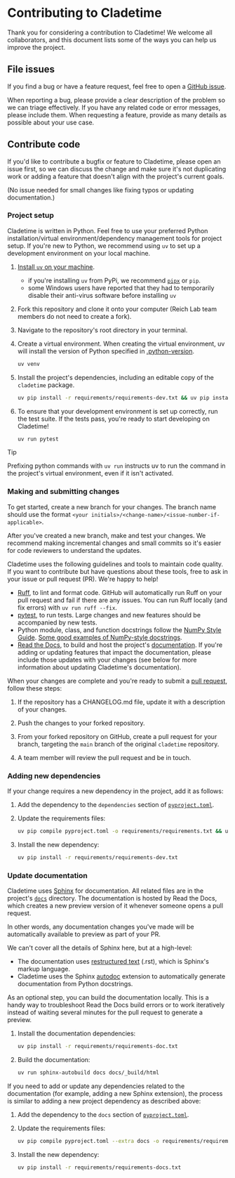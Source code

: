 # Contributing to Cladetime

Thank you for considering a contribution to Cladetime! We welcome all
collaborators, and this document lists some of the ways you can help us
improve the project.

## File issues

If you find a bug or have a feature request, feel free to open a
[GitHub issue](https://github.com/reichlab/cladetime/issues).

When reporting a bug, please provide a clear description of the problem so we
can triage effectively. If you have any related code or error messages, please
include them. When requesting a feature, provide as many details as possible
about your use case.

## Contribute code

If you'd like to contribute a bugfix or feature to Cladetime, please open an
issue first, so we can discuss the change and make sure it's not duplicating
work or adding a feature that doesn't align with the project's current goals.

(No issue needed for small changes like fixing typos or updating
documentation.)

### Project setup

Cladetime is written in Python. Feel free to use your preferred Python
installation/virtual environment/dependency management tools for project setup.
If you're new to Python, we recommend using `uv` to set up a development
environment on your local machine.

1. [Install `uv` on your machine](https://docs.astral.sh/uv/getting-started/installation/).
    - if you're installing `uv` from PyPi, we recommend
    [`pipx`](https://pipx.pypa.io/stable/installation/) or `pip`.
    - some Windows users have reported that they had to temporarily disable
    their anti-virus software before installing `uv`

2. Fork this repository and clone it onto your computer (Reich Lab team
members do not need to create a fork).

3. Navigate to the repository's root directory in your terminal.

4. Create a virtual environment. When creating the virtual environment, uv
will install the version of Python specified in
[.python-version](.python-version).

    ```bash
    uv venv
    ```

5. Install the project's dependencies, including an editable copy of the
`cladetime` package.

    ```bash
    uv pip install -r requirements/requirements-dev.txt && uv pip install -e .
    ```

6. To ensure that your development environment is set up correctly, run the
test suite. If the tests pass, you're ready to start developing on Cladetime!

    ```bash
    uv run pytest
    ```

> [!TIP]
> Prefixing python commands with `uv run` instructs uv to run the command
> in the project's virtual environment, even if it isn't activated.

### Making and submitting changes

To get started, create a new branch for your changes. The branch name should
use the format
`<your initials>/<change-name>/<issue-number-if-applicable>`.

After you've created a new branch, make and test your changes.
We recommend making incremental changes and small commits so it's
easier for code reviewers to understand the updates.

Cladetime uses the following guidelines and tools to maintain code quality.
If you want to contribute but have questions about these tools, free to ask
in your issue or pull request (PR). We're happy to help!

- [Ruff](https://docs.astral.sh/ruff/), to lint and format code. GitHub will
automatically run Ruff on your pull request and fail if there are any issues.
You can run Ruff locally (and fix errors) with `uv run ruff --fix`.
- [pytest](https://docs.pytest.org/en/stable/), to run tests. Large changes
and new features should be accompanied by new tests.
- Python module, class, and function docstrings follow the
[NumPy Style Guide](https://numpydoc.readthedocs.io/en/latest/format.html).
[Some good examples of NumPy-style docstrings](https://sphinxcontrib-napoleon.readthedocs.io/en/latest/example_numpy.html).
- [Read the Docs](https://readthedocs.org/), to build and host the project's
[documentation](https://cladetime.readthedocs.io/en/latest/).
If you're adding or updating features that impact the documentation, please
include those updates with your changes (see below for more information about
updating Cladetime's documentation).

When your changes are complete and you're ready to submit a [pull request](https://docs.github.com/en/pull-requests/collaborating-with-pull-requests/proposing-changes-to-your-work-with-pull-requests/about-pull-requests),
follow these steps:

1. If the repository has a CHANGELOG.md file, update it with a description of
your changes.
2. Push the changes to your forked repository.
3. From your forked repository on GitHub, create a pull request for your branch, targeting
the `main` branch of the original `cladetime` repository.

4. A team member will review the pull request and be in touch.

### Adding new dependencies

If your change requires a new dependency in the project, add it as follows:

1. Add the dependency to the `dependencies` section of [`pyproject.toml`](pyproject.toml).
2. Update the requirements files:

    ```bash
    uv pip compile pyproject.toml -o requirements/requirements.txt && uv pip compile pyproject.toml --extra dev -o requirements/requirements-dev.txt
    ```

3. Install the new dependency:

    ```bash
    uv pip install -r requirements/requirements-dev.txt
    ```

### Update documentation

Cladetime uses [Sphinx](https://www.sphinx-doc.org/en/master/) for
documentation. All related files are in the project's
[`docs`](docs/) directory. The documentation is hosted by Read the Docs, which creates
a new preview version of it whenever someone opens a pull request.

In other words, any documentation changes you've made will be automatically
available to preview as part of your PR.

We can't cover all the details of Sphinx here, but at a high-level:

- The documentation uses
[restructured text](https://www.sphinx-doc.org/en/master/usage/restructuredtext/basics.html)
(.rst), which is Sphinx's markup language.
- Cladetime uses the Sphinx
[autodoc](https://www.sphinx-doc.org/en/master/usage/extensions/autodoc.html)
extension to automatically generate documentation from Python docstrings.

As an optional step, you can build the documentation locally. This is a handy
way to troubleshoot Read the Docs build errors or to work iteratively instead
of waiting several minutes for the pull request to generate a preview.

1. Install the documentation dependencies:

    ```bash
    uv pip install -r requirements/requirements-doc.txt
    ```

2. Build the documentation:

    ```bash
    uv run sphinx-autobuild docs docs/_build/html
    ```

If you need to add or update any dependencies related to the documentation
(for example, adding a new Sphinx extension), the process is similar to
adding a new project dependency as described above:

1. Add the dependency to the `docs` section of [`pyproject.toml`](pyproject.toml).
2. Update the requirements files:

    ```bash
    uv pip compile pyproject.toml --extra docs -o requirements/requirements-docs.txt
    ```

3. Install the new dependency:

    ```bash
    uv pip install -r requirements/requirements-docs.txt
    ```